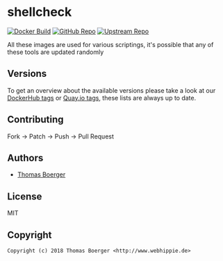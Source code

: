 # shellcheck

[![Docker Build](https://github.com/toolhippie/shellcheck/workflows/docker/badge.svg)](https://github.com/toolhippie/shellcheck/actions?query=workflow%3Adocker) [![GitHub Repo](https://img.shields.io/badge/github-repo-yellowgreen)](https://github.com/toolhippie/shellcheck) [![Upstream Repo](https://img.shields.io/badge/upstream-repo-yellow)](https://github.com/koalaman/shellcheck)

All these images are used for various scriptings, it's possible that any of
these tools are updated randomly

## Versions

To get an overview about the available versions please take a look at our
[DockerHub tags][dockerhub] or [Quay.io tags][quayio], these lists are always up
to date.

## Contributing

Fork -> Patch -> Push -> Pull Request

## Authors

*  [Thomas Boerger](https://github.com/tboerger)

## License

MIT

## Copyright

```console
Copyright (c) 2018 Thomas Boerger <http://www.webhippie.de>
```

[dockerhub]: https://hub.docker.com/r/toolhippie/shellcheck/tags/
[quayio]: https://quay.io/repository/toolhippie/shellcheck?tab=tags
